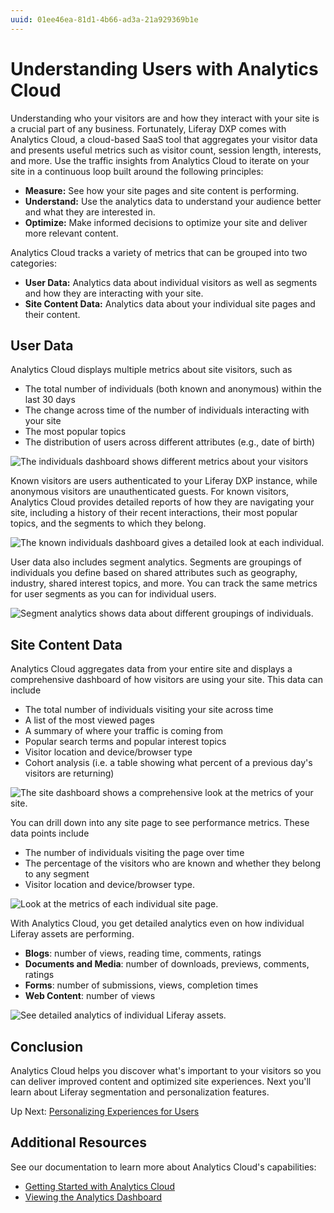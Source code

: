 ```yaml
---
uuid: 01ee46ea-81d1-4b66-ad3a-21a929369b1e
---
```

# Understanding Users with Analytics Cloud

Understanding who your visitors are and how they interact with your site is a crucial part of any business. Fortunately, Liferay DXP comes with Analytics Cloud, a cloud-based SaaS tool that aggregates your visitor data and presents useful metrics such as visitor count, session length, interests, and more. Use the traffic insights from Analytics Cloud to iterate on your site in a continuous loop built around the following principles:

* **Measure:** See how your site pages and site content is performing.
* **Understand:** Use the analytics data to understand your audience better and what they are interested in.
* **Optimize:** Make informed decisions to optimize your site and deliver more relevant content.

Analytics Cloud tracks a variety of metrics that can be grouped into two categories:

* **User Data:** Analytics data about individual visitors as well as segments and how they are interacting with your site.
* **Site Content Data:** Analytics data about your individual site pages and their content.

## User Data

Analytics Cloud displays multiple metrics about site visitors, such as

* The total number of individuals (both known and anonymous) within the last 30 days
* The change across time of the number of individuals interacting with your site
* The most popular topics
* The distribution of users across different attributes (e.g., date of birth)

![The individuals dashboard shows different metrics about your visitors](./understanding-users-with-analytics-cloud/images/01.png)

Known visitors are users authenticated to your Liferay DXP instance, while anonymous visitors are unauthenticated guests. For known visitors, Analytics Cloud provides detailed reports of how they are navigating your site, including a history of their recent interactions, their most popular topics, and the segments to which they belong.

![The known individuals dashboard gives a detailed look at each individual.](./understanding-users-with-analytics-cloud/images/02.png)

User data also includes segment analytics. Segments are groupings of individuals you define based on shared attributes such as geography, industry, shared interest topics, and more. You can track the same metrics for user segments as you can for individual users.

![Segment analytics shows data about different groupings of individuals.](./understanding-users-with-analytics-cloud/images/03.png)

## Site Content Data

Analytics Cloud aggregates data from your entire site and displays a comprehensive dashboard of how visitors are using your site. This data can include

* The total number of individuals visiting your site across time
* A list of the most viewed pages
* A summary of where your traffic is coming from
* Popular search terms and popular interest topics
* Visitor location and device/browser type
* Cohort analysis (i.e. a table showing what percent of a previous day's visitors are returning)

![The site dashboard shows a comprehensive look at the metrics of your site.](./understanding-users-with-analytics-cloud/images/04.png)

You can drill down into any site page to see performance metrics. These data points include

* The number of individuals visiting the page over time
* The percentage of the visitors who are known and whether they belong to any segment
* Visitor location and device/browser type.

![Look at the metrics of each individual site page.](./understanding-users-with-analytics-cloud/images/05.png)

With Analytics Cloud, you get detailed analytics even on how individual Liferay assets are performing.

* **Blogs**: number of views, reading time, comments, ratings
* **Documents and Media**: number of downloads, previews, comments, ratings
* **Forms**: number of submissions, views, completion times
* **Web Content**: number of views

![See detailed analytics of individual Liferay assets.](./understanding-users-with-analytics-cloud/images/06.png)

<!--TASK: Add Demo Video-->

## Conclusion

Analytics Cloud helps you discover what's important to your visitors so you can deliver improved content and optimized site experiences. Next you'll learn about Liferay segmentation and personalization features.

Up Next: [Personalizing Experiences for Users](./personalizing-experiences-for-users.md)

## Additional Resources

See our documentation to learn more about Analytics Cloud's capabilities:

* [Getting Started with Analytics Cloud](https://learn.liferay.com/w/analytics-cloud/getting-started)
* [Viewing the Analytics Dashboard](https://learn.liferay.com/w/analytics-cloud/getting-started/viewing-the-analytics-dashboard)
